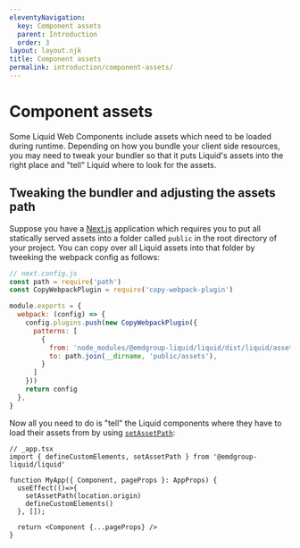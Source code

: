 ```yaml
---
eleventyNavigation:
  key: Component assets
  parent: Introduction
  order: 3
layout: layout.njk
title: Component assets
permalink: introduction/component-assets/
---
```


# Component assets

Some Liquid Web Components include assets which need to be loaded during runtime. Depending on how you bundle your client side resources, you may need to tweak your bundler so that it puts Liquid's assets into the right place and "tell" Liquid where to look for the assets.

## Tweaking the bundler and adjusting the assets path

Suppose you have a [Next.js](https://nextjs.org/) application which requires you to put all statically served assets into a folder called `public` in the root directory of your project. You can copy over all Liquid assets into that folder by tweeking the webpack config as follows:

```js
// next.config.js
const path = require('path')
const CopyWebpackPlugin = require('copy-webpack-plugin')

module.exports = {
  webpack: (config) => {
    config.plugins.push(new CopyWebpackPlugin({
      patterns: [
        {
          from: 'node_modules/@emdgroup-liquid/liquid/dist/liquid/assets',
          to: path.join(__dirname, 'public/assets'),
        }
      ]
    }))
    return config
  },
}
```

Now all you need to do is "tell" the Liquid components where they have to load their assets from by using [`setAssetPath`](https://github.com/ionic-team/stencil/blob/f09abe6455887025d508e645e7c8c024a5c42fa2/src/declarations/stencil-public-runtime.ts#L290):

```tsx
// _app.tsx
import { defineCustomElements, setAssetPath } from '@emdgroup-liquid/liquid'

function MyApp({ Component, pageProps }: AppProps) {
  useEffect(()=>{
    setAssetPath(location.origin)
    defineCustomElements()
  }, []);

  return <Component {...pageProps} />
}
```

<docs-page-nav prev-href="introduction/css-vs-web-components/" next-title="Type checking and intellisense" next-href="introduction/type-checking-and-intellisense/"></docs-page-nav>